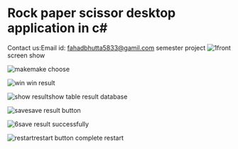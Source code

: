 # Rock paper scissor desktop application in c#
Contact us:Email id:
                    fahadbhutta5833@gamil.com
semester project
![1](https://github.com/Fahad584/fahad/assets/107251127/5bfd54c7-150a-4292-b536-eed1ca07c690)front screen show

![make](https://github.com/Fahad584/fahad/assets/107251127/75375d6e-4257-47b7-a74b-d1b61c0eb7b7)make choose

![win](https://github.com/Fahad584/fahad/assets/107251127/28ac3aba-6874-48b6-bd34-11ec19c1b28d) win result



![show  result](https://github.com/Fahad584/fahad/assets/107251127/f9dff0f9-9c35-440b-bf8a-abf3201021d4)show table result database


![save](https://github.com/Fahad584/fahad/assets/107251127/a27ddaf0-1dbe-4e5d-b8fa-3cff69259d9b)save result button

![6](https://github.com/Fahad584/fahad/assets/107251127/115f182e-b9d8-4f70-8814-1d69f42c4012)save result successfully

![restart](https://github.com/Fahad584/fahad/assets/107251127/0dfea311-6340-483b-8b98-8e1598e81597)restart button complete  restart
